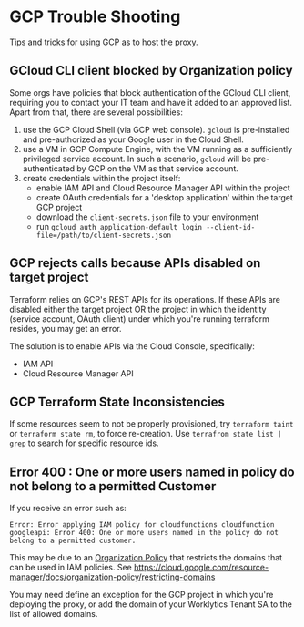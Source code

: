 # GCP Trouble Shooting

Tips and tricks for using GCP as to host the proxy.


## GCloud CLI client blocked by Organization policy

Some orgs have policies that block authentication of the GCloud CLI client, requiring you to contact
your IT team and have it added to an approved list. Apart from that, there are several possibilities:

  1. use the GCP Cloud Shell (via GCP web console). `gcloud` is pre-installed and pre-authorized as
     your Google user in the Cloud Shell.
  2. use a VM in GCP Compute Engine, with the VM running as a sufficiently privileged service
     account. In such a scenario, `gcloud` will be pre-authenticated by GCP on the VM as that
     service account.
  3. create credentials within the project itself:
      - enable IAM API and Cloud Resource Manager API within the project
      - create OAuth credentials for a 'desktop application' within the target GCP project
      - download the `client-secrets.json` file to your  environment
      - run `gcloud auth application-default login --client-id-file=/path/to/client-secrets.json`



## GCP rejects calls because APIs disabled on target project

Terraform relies on GCP's REST APIs for its operations. If these APIs are disabled either the target
project OR the project in which the identity (service account, OAuth client) under which you're
running terraform resides, you may get an error.

The solution is to enable APIs via the Cloud Console, specifically:

  * IAM API
  * Cloud Resource Manager API

## GCP Terraform State Inconsistencies

If some resources seem to not be properly provisioned, try `terraform taint` or `terraform state rm`,
to force re-creation.  Use `terrafrom state list | grep` to search for specific resource ids.


## Error 400 : One or more users named in policy do not belong to a permitted Customer

If you receive an error such as:

```
Error: Error applying IAM policy for cloudfunctions cloudfunction googleapi: Error 400: One or more users named in the policy do not belong to a permitted customer.
```

This may be due to an [Organization Policy](https://cloud.google.com/resource-manager/docs/organization-policy/overview)
that restricts the domains that can be used in IAM policies.  See
https://cloud.google.com/resource-manager/docs/organization-policy/restricting-domains

You may need define an exception for the GCP project in which you're deploying the proxy, or add
the domain of your Worklytics Tenant SA to the list of allowed domains.



